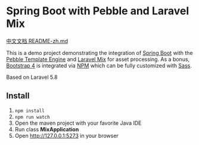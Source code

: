 Spring Boot with Pebble and Laravel Mix
=======================================

[中文文档 README-zh.md](README-zh.md)

This is a demo project demonstrating the integration of [Spring Boot](https://spring.io/projects/spring-boot) with the [Pebble Template Engine](http://mitchellbosecke.com/pebble/home) and [Laravel Mix](https://github.com/JeffreyWay/laravel-mix) for asset processing. As a bonus, [Bootstrap 4](https://getbootstrap.com) is integrated via [NPM](https://www.npmjs.com/) which can be fully customized with [Sass](https://sass-lang.com/).

Based on Laravel 5.8

## Install

1. `npm install` 
2. `npm run watch`
3. Open the maven project with your favorite Java IDE
4. Run class **MixApplication**
5. Open http://127.0.0.1:5273 in your browser
